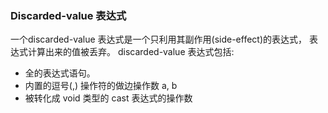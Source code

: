 ### Discarded-value 表达式
一个discarded-value 表达式是一个只利用其副作用(side-effect)的表达式， 表达式计算出来的值被丢弃。
discarded-value 表达式包括:

 - 全的表达式语句。
 - 内置的逗号(,) 操作符的做边操作数 a, b 
 - 被转化成 void 类型的 cast 表达式的操作数

<!--stackedit_data:
eyJoaXN0b3J5IjpbLTU4OTM2MzkwLDE4Mzc0ODQ3NjAsMjk2MD
IxNjMwXX0=
-->
